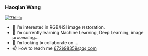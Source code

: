 ### Haoqian Wang     
[![ZhiHu](https://img.shields.io/badge/ZhiHu-知乎-blue)](https://www.zhihu.com/people/wanghaoq-23) 

- 👀 I’m interested in RGB/HSI image restoration.
- 🌱 I’m currently learning Machine Learning, Deep Learning, image processing...
- 💞️ I’m looking to collaborate on ...
- 📫 How to reach me 672698359@qq.com


